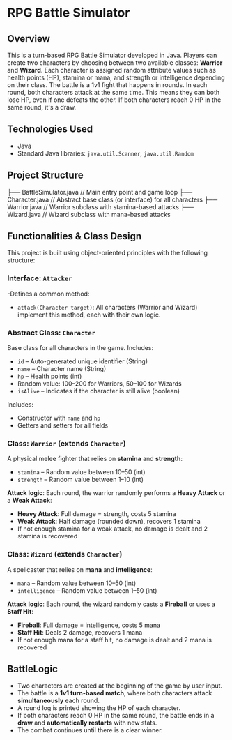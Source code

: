 # RPG Battle Simulator

## Overview

This is a turn-based RPG Battle Simulator developed in Java. Players can create two characters by choosing between two available classes: **Warrior** and **Wizard**. Each character is assigned random attribute values such as health points (HP), stamina or mana, and strength or intelligence depending on their class. The battle is a 1v1 fight that happens in rounds. In each round, both characters attack at the same time. This means they can both lose HP, even if one defeats the other. If both characters reach 0 HP in the same round, it's a draw.

## Technologies Used

- Java 
- Standard Java libraries: `java.util.Scanner`, `java.util.Random`

## Project Structure

├── BattleSimulator.java // Main entry point and game loop
├── Character.java // Abstract base class (or interface) for all characters
├── Warrior.java // Warrior subclass with stamina-based attacks
├── Wizard.java // Wizard subclass with mana-based attacks

## Functionalities & Class Design

This project is built using object-oriented principles with the following structure:

### Interface: `Attacker`

-Defines a common method:
 - `attack(Character target)`: All characters (Warrior and Wizard) implement this method, each with their own logic.

### Abstract Class: `Character`

Base class for all characters in the game. Includes:

- `id` – Auto-generated unique identifier (String)
- `name` – Character name (String)
- `hp` – Health points (int)
 - Random value: 100–200 for Warriors, 50–100 for Wizards
- `isAlive` – Indicates if the character is still alive (boolean)

Includes:
- Constructor with `name` and `hp`
- Getters and setters for all fields

### Class: `Warrior` (extends `Character`)

A physical melee fighter that relies on **stamina** and **strength**:
- `stamina` – Random value between 10–50 (int)
- `strength` – Random value between 1–10 (int)

**Attack logic**:
Each round, the warrior randomly performs a **Heavy Attack** or a **Weak Attack**:
- **Heavy Attack**: Full damage = strength, costs 5 stamina
- **Weak Attack**: Half damage (rounded down), recovers 1 stamina
- If not enough stamina for a weak attack, no damage is dealt and 2 stamina is recovered

### Class: `Wizard` (extends `Character`)

A spellcaster that relies on **mana** and **intelligence**:
- `mana` – Random value between 10–50 (int)
- `intelligence` – Random value between 1–50 (int)

**Attack logic**:
Each round, the wizard randomly casts a **Fireball** or uses a **Staff Hit**:
- **Fireball**: Full damage = intelligence, costs 5 mana
- **Staff Hit**: Deals 2 damage, recovers 1 mana
- If not enough mana for a staff hit, no damage is dealt and 2 mana is recovered

## BattleLogic

- Two characters are created at the beginning of the game by user input.
- The battle is a **1v1 turn-based match**, where both characters attack **simultaneously** each round.
- A round log is printed showing the HP of each character.
- If both characters reach 0 HP in the same round, the battle ends in a **draw** and **automatically restarts** with new stats.
- The combat continues until there is a clear winner.


